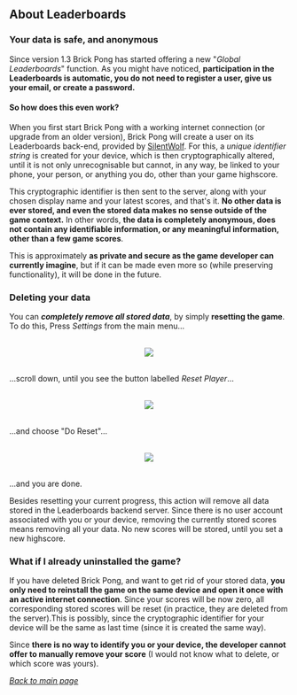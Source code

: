 ## About Leaderboards

### Your data is safe, and anonymous

Since version 1.3 Brick Pong has started offering a new "*Global Leaderboards*" function. As you might have noticed, **participation in the Leaderboards is automatic, you do not need to register a user, give us your email, or create a password.**

#### So how does this even work?

When you first start Brick Pong with a working internet connection (or upgrade from an older version), Brick Pong will create a user on its Leaderboards back-end, provided by [SilentWolf](https://silentwolf.com). For this, a *unique identifier string* is created for your device, which is then cryptographically altered, until it is not only unrecognisable but cannot, in any way, be linked to your phone, your person, or anything you do, other than your game highscore.

This cryptographic identifier is then sent to the server, along with your chosen display name and your latest scores, and that's it. **No other data is ever stored, and even the stored data makes no sense outside of the game context.** In other words, **the data is completely anonymous, does not contain any identifiable information, or any meaningful information, other than a few game scores**.

This is approximately **as private and secure as the game developer can currently imagine**, but if it can be made even more so (while preserving functionality), it will be done in the future.

### Deleting your data

You can ***completely remove all stored data***, by simply **resetting the game**. To do this, Press *Settings* from the main menu...

<div style="text-align: center">
  <br />
  <img src = "./screen_1.png" />
  <br />
</div>
<br />

...scroll down, until you see the button labelled *Reset Player*...


<div style="text-align: center">
  <br />
  <img src = "./screen_2.png" />
  <br />
</div>
<br />

...and choose "Do Reset"...


<div style="text-align: center">
  <br />
  <img src = "./screen_3.png" />
  <br />
</div>
<br />

...and you are done.


Besides resetting your current progress, this action will remove all data stored in the Leaderboards backend server. Since there is no user account associated with you or your device, removing the currently stored scores means removing all your data. No new scores will be stored, until you set a new highscore.

### What if I already uninstalled the game?

If you have deleted Brick Pong, and want to get rid of your stored data, **you only need to reinstall the game on the same device and open it once with an active internet connection**. Since your scores will be now zero, all corresponding stored scores will be reset (in practice, they are deleted from the server).This is possibly, since the cryptographic identifier for your device will be the same as last time (since it is created the same way).

Since **there is no way to identify you or your device, the developer cannot offer to manually remove your score** (I would not know what to delete, or which score was yours).

*[Back to main page](https://attila-o-games.github.io/)*
